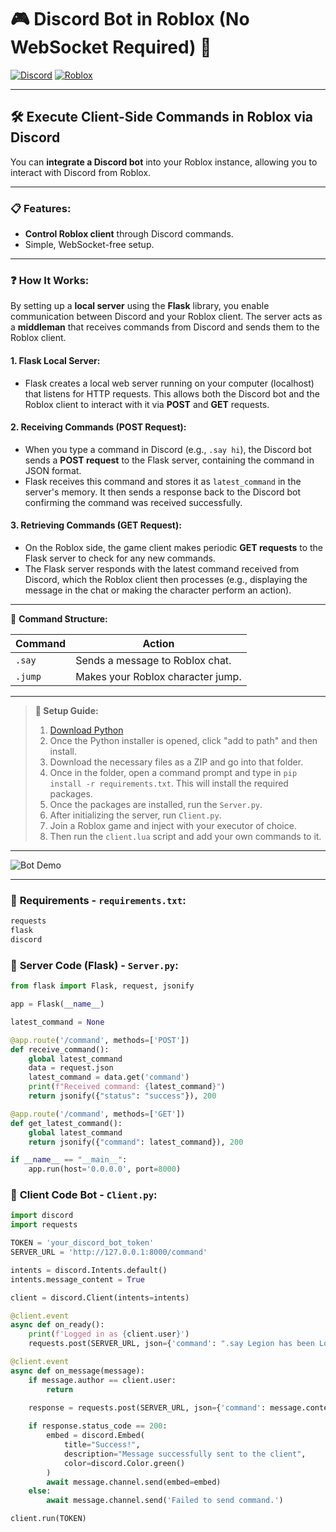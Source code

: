 # **🎮 Discord Bot in Roblox (No WebSocket Required) 🤖**

[![Discord](https://img.shields.io/badge/Discord-Bot-7289da?logo=discord&logoColor=white)](https://discord.com)
[![Roblox](https://img.shields.io/badge/Roblox-Scripted-red?logo=roblox)](https://roblox.com)

---

## 🛠 **Execute Client-Side Commands in Roblox via Discord**

You can **integrate a Discord bot** into your Roblox instance, allowing you to interact with Discord from Roblox.

---

### 📋 **Features:**
- **Control Roblox client** through Discord commands.
- Simple, WebSocket-free setup.

---

### ❓ **How It Works:**

By setting up a **local server** using the **Flask** library, you enable communication between Discord and your Roblox client. The server acts as a **middleman** that receives commands from Discord and sends them to the Roblox client.

#### 1. **Flask Local Server:**
   - Flask creates a local web server running on your computer (localhost) that listens for HTTP requests. This allows both the Discord bot and the Roblox client to interact with it via **POST** and **GET** requests.
   
#### 2. **Receiving Commands (POST Request):**
   - When you type a command in Discord (e.g., `.say hi`), the Discord bot sends a **POST request** to the Flask server, containing the command in JSON format. 
   - Flask receives this command and stores it as `latest_command` in the server's memory. It then sends a response back to the Discord bot confirming the command was received successfully.

#### 3. **Retrieving Commands (GET Request):**
   - On the Roblox side, the game client makes periodic **GET requests** to the Flask server to check for any new commands. 
   - The Flask server responds with the latest command received from Discord, which the Roblox client then processes (e.g., displaying the message in the chat or making the character perform an action).


---

🎯 **Command Structure:**

| Command  | Action                         |
|----------|---------------------------------|
| `.say`   | Sends a message to Roblox chat. |
| `.jump`  | Makes your Roblox character jump. |

---

> **🔧 Setup Guide:**  
> 
> 1. [Download Python](https://www.python.org/)
> 2. Once the Python installer is opened, click "add to path" and then install.
> 3. Download the necessary files as a ZIP and go into that folder.
> 4. Once in the folder, open a command prompt and type in `pip install -r requirements.txt`. This will install the required packages.
> 5. Once the packages are installed, run the `Server.py`.
> 6. After initializing the server, run `Client.py`.
> 7. Join a Roblox game and inject with your executor of choice.
> 8. Then run the `client.lua` script and add your own commands to it.

---

![Bot Demo](https://yourimageurl.com/demo.gif)

---
### 📜 **Requirements - `requirements.txt`:**

```txt
requests
flask
discord
```

### 📜 **Server Code (Flask) - `Server.py`:**

```python
from flask import Flask, request, jsonify

app = Flask(__name__)

latest_command = None

@app.route('/command', methods=['POST'])
def receive_command():
    global latest_command
    data = request.json
    latest_command = data.get('command')
    print(f"Received command: {latest_command}")
    return jsonify({"status": "success"}), 200

@app.route('/command', methods=['GET'])
def get_latest_command():
    global latest_command
    return jsonify({"command": latest_command}), 200

if __name__ == "__main__":
    app.run(host='0.0.0.0', port=8000)
```

### 📜 **Client Code Bot - `Client.py`:**

```py
import discord
import requests

TOKEN = 'your_discord_bot_token'
SERVER_URL = 'http://127.0.0.1:8000/command' 

intents = discord.Intents.default()
intents.message_content = True 

client = discord.Client(intents=intents)

@client.event
async def on_ready():
    print(f'Logged in as {client.user}')
    requests.post(SERVER_URL, json={'command': ".say Legion has been Loaded!"})

@client.event
async def on_message(message):
    if message.author == client.user:
        return

    response = requests.post(SERVER_URL, json={'command': message.content})
    
    if response.status_code == 200:
        embed = discord.Embed(
            title="Success!",
            description="Message successfully sent to the client",
            color=discord.Color.green() 
        )
        await message.channel.send(embed=embed)
    else:
        await message.channel.send('Failed to send command.')

client.run(TOKEN)
```

